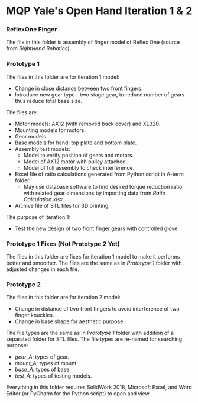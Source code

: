 # MQP Yale's Open Hand Iteration 1 & 2

### ReflexOne Finger
The file in this folder is assembly of finger model of Reflex One (source from *_RightHand Robotics_*). 

### Prototype 1
The files in this folder are for iteration 1 model: 
  - Change in close distance between two front fingers.
  - Introduce new gear type - two stage gear, to reduce number of gears thus reduce total base size.

The files are:
  - Motor models: AX12 (with removed back cover) and XL320.
  - Mounting models for motors.
  - Gear models.
  - Base models for hand: top plate and bottom plate.
  - Assembly test models: 
    - Model to verify position of gears and motors.
    - Model of AX12 motor with pulley attached.
    - Model of full assembly to check interference.
  - Excel file of ratio calculations generated from Python script in A-term folder.
    - May use database software to find desired torque reduction ratio with related gear dimensions by importing data from _Ratio Calculation.xlsx_.
  - Archive file of STL files for 3D printing.

The purpose of iteration 1:
  - Test the new design of two front finger gears with controlled glove
  
### Prototype 1 Fixes (Not Prototype 2 Yet)
The files in this folder are fixes for iteration 1 model to make it performs better and smoother.
The files are the same as in _Prototype 1_ folder with adjusted changes in each file.

### Prototype 2
The files in this folder are for iteration 2 model:
  - Change in distance of two front fingers to avoid interference of two finger knuckles.
  - Change in base shape for aesthetic purpose.

The file types are the same as in _Prototype 1_ folder with addition of a separated folder for STL files.
The file types are re-named for searching purpose:
  - *gear_A*: types of gear.
  - *mount_A*: types of mount.
  - *base_A*: types of base.
  - *test_A*: types of testing models.

Everything in this folder requires SolidWork 2018, Microsoft Excel, and Word Editor (or PyCharm for the Python script) to open and view.
